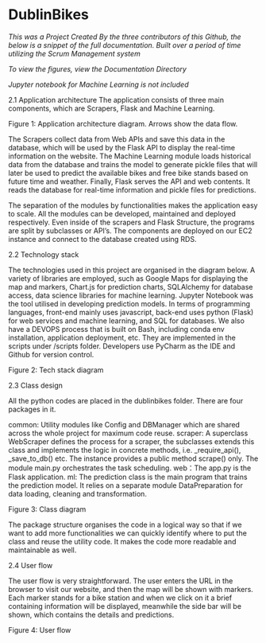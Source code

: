 # DublinBikes
*This was a Project Created By the three contributors of this Github, the below is a snippet of the full documentation. Built over a period of time utilizing the Scrum Management system*

*To view the figures, view the Documentation Directory*

*Jupyter notebook for Machine Learning is not included*

2.1 Application architecture
The application consists of three main components, which are Scrapers, Flask and Machine Learning.


Figure 1: Application architecture diagram. Arrows show the data flow.

The Scrapers collect data from Web APIs and save this data in the database, which will be used by the Flask API to display the real-time information on the website.
The Machine Learning module loads historical data from the database and trains the model to generate pickle files that will later be used to predict the available bikes and free bike stands based on future time and weather.
Finally, Flask serves the API and web contents. It reads the database for real-time information and pickle files for predictions.

The separation of the modules by functionalities makes the application easy to scale. All the modules can be developed, maintained and deployed respectively. Even inside of the scrapers and Flask Structure, the programs are split by subclasses or API’s.
The components are deployed on our EC2 instance and connect to the database created using RDS.

2.2 Technology stack

The technologies used in this project are organised in the diagram below. A variety of libraries are employed, such as Google Maps for displaying the map and markers, Chart.js for prediction charts, SQLAlchemy for database access, data science libraries for machine  learning. Jupyter Notebook was the tool utilised in developing prediction models.
In terms of programming languages, front-end mainly uses javascript, back-end uses python (Flask) for web services and machine learning, and SQL for databases. We also have a DEVOPS process that is built on Bash, including conda env installation, application deployment, etc. They are implemented in the scripts under /scripts folder.
Developers use PyCharm as the IDE and Github for version control.


Figure 2: Tech stack diagram

2.3 Class design

All the python codes are placed in the dublinbikes folder. There are four packages in it.

common: Utility modules like Config and DBManager which are shared across the whole project for maximum code reuse.
scraper: A superclass WebScraper defines the process for a scraper, the subclasses extends this class and implements the logic in concrete methods, i.e. _require_api(), _save_to_db() etc. The instance provides a public method scrape() only. The module main.py orchestrates the task scheduling.
web：The app.py is the Flask application.
ml: The prediction class is the main program that trains the prediction model. It relies on a separate module DataPreparation for data loading, cleaning and transformation.

Figure 3: Class diagram

The package structure organises the code in a logical way so that if we want to add more functionalities we can quickly identify where to put the class and reuse the utility code. It makes the code more readable and maintainable as well.

2.4 User flow

The user flow is very straightforward. The user enters the URL in the browser to visit our website, and then the map will be shown with markers. Each marker stands for a bike station and when we click on it a brief containing  information will be displayed, meanwhile the side bar will be shown, which contains the details and predictions.


Figure 4: User flow


